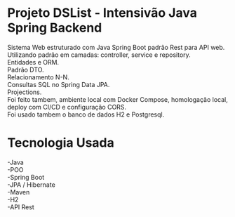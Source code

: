 # Projeto DSList - Intensivão Java Spring Backend

Sistema Web estruturado com Java Spring Boot padrão Rest para API web.  
Utilizando padrão em camadas: controller, service e repository.   
Entidades e ORM.  
Padrão DTO.  
Relacionamento N-N.  
Consultas SQL no Spring Data JPA.  
Projections.  
Foi feito tambem, ambiente local com Docker Compose, homologação local, deploy com CI/CD e configuração CORS.  
Foi usado tambem o banco de dados H2 e Postgresql.  
# Tecnologia Usada
-Java  
-POO  
-Spring Boot  
-JPA / Hibernate  
-Maven  
-H2  
-API Rest  
